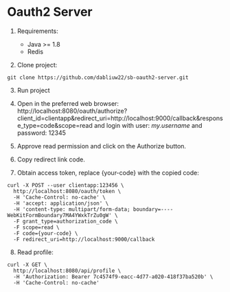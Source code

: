 # Oauth2 Server

1. Requirements:
	* Java >= 1.8
	* Redis

2. Clone project:

```
git clone https://github.com/dabliuw22/sb-oauth2-server.git
```
3. Run project

4. Open in the preferred web browser: http://localhost:8080/oauth/authorize?client_id=clientapp&redirect_uri=http://localhost:9000/callback&response_type=code&scope=read and login with user: *my.username* and password: 12345

5. Approve read permission and click on the Authorize button.

6. Copy redirect link code.

7. Obtain access token, replace {your-code} with the copied code:

```
curl -X POST --user clientapp:123456 \
  http://localhost:8080/oauth/token \
  -H 'Cache-Control: no-cache' \
  -H 'accept: application/json' \
  -H 'content-type: multipart/form-data; boundary=----WebKitFormBoundary7MA4YWxkTrZu0gW' \
  -F grant_type=authorization_code \
  -F scope=read \
  -F code={your-code} \
  -F redirect_uri=http://localhost:9000/callback
```
8. Read profile:

```
curl -X GET \
  http://localhost:8080/api/profile \
  -H 'Authorization: Bearer 7c4574f9-eacc-4d77-a020-418f37ba520b' \
  -H 'Cache-Control: no-cache'
```